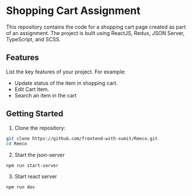 # Shopping Cart Assignment

This repository contains the code for a shopping cart page created as part of an assignment. The project is built using ReactJS, Redux, JSON Server, TypeScript, and SCSS.


## Features

List the key features of your project. For example:
- Update status of the item in shopping cart.
- Edit Cart Item.
- Search an item in the cart

## Getting Started

1. Clone the repository:

```bash
git clone https://github.com/frontend-with-sumit/Reeco.git
cd Reeco
```

2. Start the json-server

```Node
npm run start-server
```

3. Start react server
```Node
npm run dev
```
